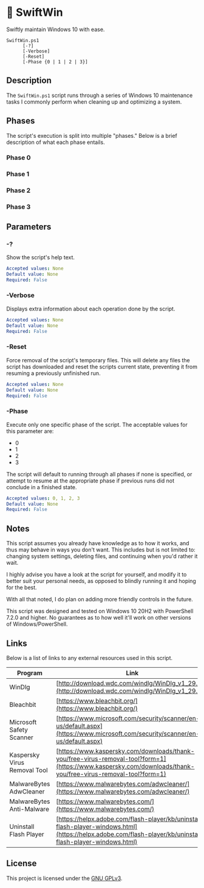 # 🔮 SwiftWin

Swiftly maintain Windows 10 with ease.

```
SwiftWin.ps1
      [-?]
      [-Verbose]
      [-Reset]
      [-Phase {0 | 1 | 2 | 3}]
```

## Description

The `SwiftWin.ps1` script runs through a series of Windows 10 maintenance tasks I commonly perform when cleaning up and optimizing a system.

## Phases

The script's execution is split into multiple "phases." Below is a brief description of what each phase entails.

### Phase 0

### Phase 1

### Phase 2

### Phase 3

## Parameters

### -?

Show the script's help text.

```yaml
Accepted values: None
Default value: None
Required: False
```

### -Verbose

Displays extra information about each operation done by the script.

```yaml
Accepted values: None
Default value: None
Required: False
```

### -Reset

Force removal of the script's temporary files. This will delete any files the script has downloaded and reset the scripts current state, preventing it from resuming a previously unfinished run.

```yaml
Accepted values: None
Default value: None
Required: False
```

### -Phase

Execute only one specific phase of the script. The acceptable values for this parameter are:

- 0
- 1
- 2
- 3

The script will default to running through all phases if none is specified, or attempt to resume at the appropriate phase if previous runs did not conclude in a finished state.

```yaml
Accepted values: 0, 1, 2, 3
Default value: None
Required: False
```

## Notes

This script assumes you already have knowledge as to how it works, and thus may behave in ways you don't want. This includes but is not limited to: changing system settings, deleting files, and continuing when you'd rather it wait.

I highly advise you have a look at the script for yourself, and modify it to better suit your personal needs, as opposed to blindly running it and hoping for the best.

With all that noted, I do plan on adding more friendly controls in the future.

This script was designed and tested on Windows 10 20H2 with PowerShell 7.2.0 and higher. No guarantees as to how well it'll work on other versions of Windows/PowerShell.

## Links

Below is a list of links to any external resources used in this script.

| Program                      | Link                                                                                                                                                         |
| ---------------------------- | ------------------------------------------------------------------------------------------------------------------------------------------------------------ |
| WinDlg                       | [http://download.wdc.com/windlg/WinDlg_v1_29.zip](http://download.wdc.com/windlg/WinDlg_v1_29.zip)                                                           |
| Bleachbit                    | [https://www.bleachbit.org/](https://www.bleachbit.org/)                                                                                                     |
| Microsoft Safety Scanner     | [https://www.microsoft.com/security/scanner/en-us/default.aspx](https://www.microsoft.com/security/scanner/en-us/default.aspx)                               |
| Kaspersky Virus Removal Tool | [https://www.kaspersky.com/downloads/thank-you/free-virus-removal-tool?form=1](https://www.kaspersky.com/downloads/thank-you/free-virus-removal-tool?form=1) |
| MalwareBytes AdwCleaner      | [https://www.malwarebytes.com/adwcleaner/](https://www.malwarebytes.com/adwcleaner/)                                                                         |
| MalwareBytes Anti-Malware    | [https://www.malwarebytes.com/](https://www.malwarebytes.com/)                                                                                               |
| Uninstall Flash Player       | [https://helpx.adobe.com/flash-player/kb/uninstall-flash-player-windows.html](https://helpx.adobe.com/flash-player/kb/uninstall-flash-player-windows.html)   |

## License

This project is licensed under the [GNU GPLv3](./LICENSE).
